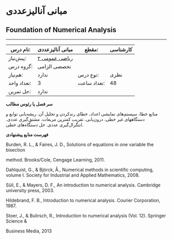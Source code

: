# مبانی آنالیزعددی
## Foundation of Numerical Analysis
_______________________________________________________________________________
| نام درس:    | مبانی آنالیزعددی                         | مقطع:       | کارشناسی     |
| ----------- | ---------------------------------------- | ----------- | ------------ |
| پیش‌نیاز:   | [ریاضی عمومی ۲](../base/Calculus-II.md)
 | گروه درس:   | تخصصی الزامی |
| هم‌نیاز:    | ندارد                                    | نوع درس:    | نظری         |
| تعداد واحد: | 3                                        | تعداد ساعت: | 48           |
| حل تمرین:   |  ندارد                                   |             |              |

**سر فصل یا رئوس مطالب**

منابع خطا، سیستم‌های نمایشی اعداد، خطای رندکردن و تحلیل آن. ریشه‌یابی توابع و دستگاههای غیر خطی. درون‌یابی. تقریب کمترین مربعات. مشتق‌گیری عددی. انتگرال‌گیری عددی. حل دستگاه‌های خطی.

**فهرست منابع پیشنهادی**

Burden, R. L., & Faires, J. D., Solutions of equations in one variable the bisection

method. Brooks/Cole, Cengage Learning, 2011.

Dahlquist, G., & Björck, Å., Numerical methods in scientific computing, volume I. Society for Industrial and Applied Mathematics, 2008.

Süli, E., & Mayers, D. F., An introduction to numerical analysis. Cambridge university press, 2003.

Hildebrand, F. B., Introduction to numerical analysis. Courier Corporation, 1987.

Stoer, J., & Bulirsch, R., Introduction to numerical analysis (Vol. 12). Springer Science &

Business Media, 2013
